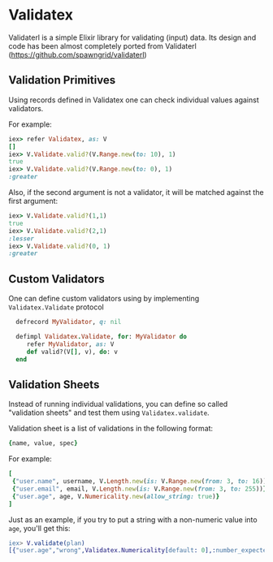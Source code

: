 Validatex
==========

Validaterl is a simple Elixir library for validating (input) data. Its
design and code has been almost completely ported from Validaterl (https://github.com/spawngrid/validaterl)

Validation Primitives
---------------------

Using records defined in Validatex one can check individual values against
validators.

For example:

```ruby
iex> refer Validatex, as: V
[]
iex> V.Validate.valid?(V.Range.new(to: 10), 1)
true
iex> V.Validate.valid?(V.Range.new(to: 0), 1) 
:greater
````

Also, if the second argument is not a validator, it will be matched against the first argument:

```ruby
iex> V.Validate.valid?(1,1)                  
true
iex> V.Validate.valid?(2,1)
:lesser
iex> V.Validate.valid?(0, 1)
:greater
```

Custom Validators
-----------------

One can define custom validators using by implementing `Validatex.Validate` protocol

```ruby
  defrecord MyValidator, q: nil

  defimpl Validatex.Validate, for: MyValidator do
     refer MyValidator, as: V
     def valid?(V[], v), do: v
  end
```


Validation Sheets
-----------------

Instead of running individual validations, you can define so called "validation sheets" and test them using
`Validatex.validate`.

Validation sheet is a list of validations in the following format:

```ruby
{name, value, spec}
```

For example:

```ruby
[
 {"user.name", username, V.Length.new(is: V.Range.new(from: 3, to: 16))},
 {"user.email", email, V.Length.new(is: V.Range.new(from: 3, to: 255))},
 {"user.age", age, V.Numericality.new(allow_string: true)}
]
```

Just as an example, if you try to put a string with a non-numeric value into `age`, you'll get this:

```erlang
iex> V.validate(plan)
[{"user.age","wrong",Validatex.Numericality[default: 0],:number_expected}]
```